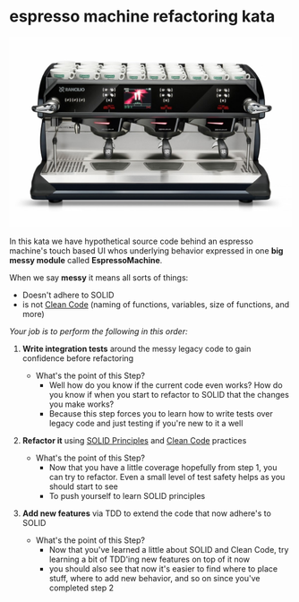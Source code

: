 espresso machine refactoring kata
=================================
![Image of an espresso machine with UI](https://github.com/dschinkel/espresso-machine-refactoring-kata/blob/master/espresso-machine-with-ui.jpg)

In this kata we have hypothetical source code behind an espresso machine's touch based UI whos underlying behavior expressed in one **big messy module** called **EspressoMachine**.

When we say **messy** it means all sorts of things:
- Doesn't adhere to SOLID
- is not [Clean Code](https://www.amazon.com/Clean-Code-Handbook-Software-Craftsmanship/dp/0132350882) (naming of functions, variables, size of functions, and more)

*Your job is to perform the following in this order:*
1. **Write integration tests** around the messy legacy code to gain confidence before refactoring

    - What's the point of this Step?
        - Well how do you know if the current code even works?  How do you know if when you start to refactor to SOLID that the changes you make works?
        - Because this step forces you to learn how to write tests over legacy code and just testing if you're new to it a well

2. **Refactor it** using [SOLID Principles](http://butunclebob.com/ArticleS.UncleBob.PrinciplesOfOod) and [Clean Code](https://www.amazon.com/Clean-Code-Handbook-Software-Craftsmanship/dp/0132350882) practices

    - What's the point of this Step?
        - Now that you have a little coverage hopefully from step 1, you can try to refactor.  Even a small level of test safety helps as you should start to see
        - To push yourself to learn SOLID principles

3. **Add new features** via TDD to extend the code that now adhere's to SOLID

    - What's the point of this Step?
        - Now that you've learned a little about SOLID and Clean Code, try learning a bit of TDD'ing new features on top of it now
        - you should also see that now it's easier to find where to place stuff, where to add new behavior, and so on since you've completed step 2
